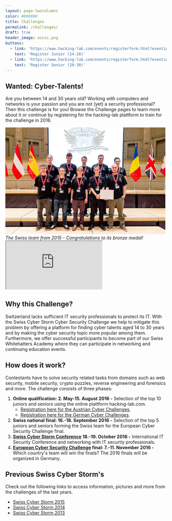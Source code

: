 ```yaml
---
layout: page-twocolumns
color: #000000
title: Challenges
permalink: /challenges/
draft: true
header_image: eucsc.png
buttons:
  - link: 'https://www.hacking-lab.com/events/registerform.html?eventid=1037&uk=dWSXpQCpjjBF9JVvKcpZi33yyPxAi7zS'
    text: 'Register Junior (14-20)'
  - link: 'https://www.hacking-lab.com/events/registerform.html?eventid=1038&uk=bjbtyzbe443u7kZPZDpRPSG33d4cehAP'
    text: 'Register Senior (20-30)'
---
```



<article>
<h2>Wanted: Cyber-Talents!</h2>

<p>Are you between 14 and 30 years old? Working with computers and networks is your passion and you are not (yet) a security professional? Then this challenge is for you! Browse the Challenge pages to learn more about it or continue by registering for the hacking-lab plattform to train for the challenge in 2016.</p>


<div style="max-width: 500px">
<img src="/img/swiss-team-2015.jpg">
<i>The Swiss team from 2015 - Congratulations to its bronze medal!</i>
</div>
</article>

<article>
    <div class="theme-video embed-responsive embed-responsive-16by9">
    <iframe class="embed-responsive-item" src="https://www.youtube.com/embed/y_DZHr8pKUI"></iframe>
    </div>
</article>

<article>
<h2>Why this Challenge?</h2>
Switzerland lacks sufficient IT security professionals to protect its IT. With the Swiss Cyber Storm Cyber Security Challenge we help to mitigate this problem by offering a platform for finding cyber talents aged 14 to 30 years and by making the cyber security topic more popular among them. Furthermore, we offer successful participants to become part of our
Swiss Whitehatters Academy
where they can participate in networking and continuing education events.

</article>

<article>
<h2>How does it work?</h2>
<p>
Contestants have to solve security related tasks from domains such as web security, mobile security, crypto puzzles, reverse engineering and forensics and more. The challenge consists of three phases:
<br>
</p>
<ol>
<li>
<strong>Online qualification: 2. May-15. August 2016 -</strong>
Selection of the top 10 juniors and seniors using the online plattform hacking-lab.com.
<ul>
<li>
<a href="http://www.cybersecuritychallenge.at/index.php/annekdzbg/" target="_blank">Registration here for the Austrian Cyber Challenges</a>.
</li>
<li>
<a href="http://cscg.de/cscg/teilnehmen/" target="_blank">Registration here for the German Cyber Challenges</a>.
</li>
</ul>
</li>
<li>
<strong>Swiss national final: 16.-18. September 2016 -</strong>
Selection of the top 5 juniors and seniors forming the Swiss team for the European Cyber Security Challenge final.
</li>
<li>
<strong><a href="/conference/">Swiss Cyber Storm Conference</a> 18.-19. October 2016 -</strong>
International IT Security Conference and networking with IT securtiy professionals.
</li>
<li>
<strong><a href="http://www.europeancybersecuritychallenge.eu" target="_blank">European Cyber Security Challenge</a> final: 7.-11. November 2016 -</strong>
Which country's team will win the finals? 
The 2016 finals will be organized in Germany.
</li>
</ol>
</article>

<article>
<h2>Previous Swiss Cyber Storm's</h2>
Check out the following links to access information, pictures and more from the challenges of the last years.
<ul class="fa-ul">
<li>
<i class="fa-li fa fa-check-square"></i>
<a target="_blank" href="http://2015.swisscyberstorm.com/">Swiss Cyber Storm 2015</a>
</li>
<li>
<i class="fa-li fa fa-check-square"></i>
<a target="_blank" href="http://2014.swisscyberstorm.com/">Swiss Cyber Storm 2014</a>
</li>
<li>
<i class="fa-li fa fa-check-square"></i>
<a target="_blank" href="http://2013.swisscyberstorm.com/">Swiss Cyber Storm 2013</a>
</li>
</ul>
</article>
